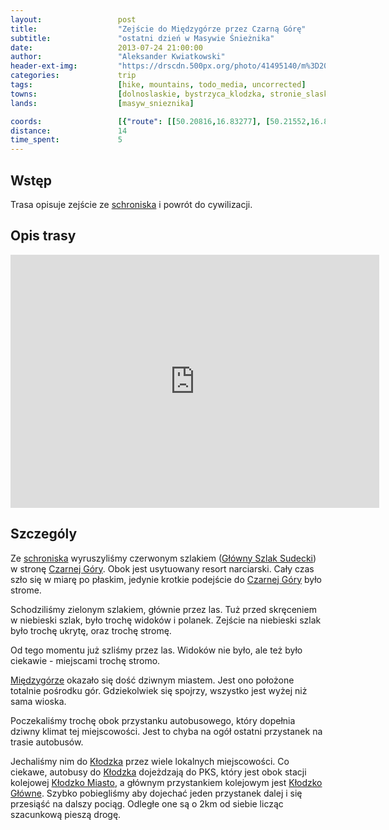 ```yaml
---
layout:                 post
title:                  "Zejście do Międzygórze przez Czarną Górę"
subtitle:               "ostatni dzień w Masywie Śnieżnika"
date:                   2013-07-24 21:00:00
author:                 "Aleksander Kwiatkowski"
header-ext-img:         "https://drscdn.500px.org/photo/41495140/m%3D2048/d63e6ac9124d094d1d38d9abe41b042f"
categories:             trip
tags:                   [hike, mountains, todo_media, uncorrected]
towns:                  [dolnoslaskie, bystrzyca_klodzka, stronie_slaskie]
lands:                  [masyw_snieznika]

coords:                 [{"route": [[50.20816,16.83277], [50.21552,16.83552], [50.24786,16.81406], [50.25181,16.80479], [50.24434,16.78325], [50.22837,16.76514]], "type": "hike"}, {"route": [[50.22852,16.76361], [50.22939,16.73838], [50.21676,16.70233], [50.20798,16.65117]], "type": "bus"}]
distance:               14
time_spent:             5
---
```


[wiki-masyw-snieznika]:         https://pl.wikipedia.org/wiki/Masyw_%C5%9Anie%C5%BCnika
[wiki-klodzko]:                 https://pl.wikipedia.org/wiki/K%C5%82odzko
[wiki-schronisko]:              https://pl.wikipedia.org/wiki/Schronisko_PTTK_%E2%80%9ENa_%C5%9Anie%C5%BCniku%E2%80%9D
[wiki-snieznik]:                https://pl.wikipedia.org/wiki/%C5%9Anie%C5%BCnik_(g%C3%B3ra)
[wiki-niedzwiedzia]:            https://pl.wikipedia.org/wiki/Jaskinia_Nied%C5%BAwiedzia_(Sudety)
[wiki-kletno]:                  https://pl.wikipedia.org/wiki/Kletno
[wiki-kopalnia-uranu]:          https://pl.wikipedia.org/wiki/Kopaliny_(kopalnia_uranu)
[wiki-gss]:                     https://pl.wikipedia.org/wiki/G%C5%82%C3%B3wny_Szlak_Sudecki
[wiki-czarna-gora]:             https://pl.wikipedia.org/wiki/Czarna_G%C3%B3ra_(Masyw_%C5%9Anie%C5%BCnika)
[wiki-miedzygorze]:             https://pl.wikipedia.org/wiki/Mi%C4%99dzyg%C3%B3rze_(wojew%C3%B3dztwo_dolno%C5%9Bl%C4%85skie)
[wiki-klodzko-miasto]:          https://pl.wikipedia.org/wiki/K%C5%82odzko_Miasto
[wiki-klodzko-glowne]:          https://pl.wikipedia.org/wiki/K%C5%82odzko_G%C5%82%C3%B3wne

Wstęp
-----

Trasa opisuje zejście ze [schroniska][wiki-schronisko] i powrót do cywilizacji.

Opis trasy
----------

<iframe height='405' width='590' frameborder='0' allowtransparency='true' scrolling='no' src='https://www.strava.com/activities/334987411/embed/816f4500ab3eec472512f5bd452b87163800c19e'></iframe>

Szczególy
---------

Ze [schroniska][wiki-schronisko] wyruszyliśmy czerwonym szlakiem ([Główny Szlak Sudecki][wiki-gss])
w stronę [Czarnej Góry][wiki-czarna-gora]. Obok jest usytuowany resort narciarski. Cały czas szło się w miarę
po płaskim, jedynie krotkie podejście do [Czarnej Góry][wiki-czarna-gora] było strome.

Schodziliśmy zielonym szlakiem, głównie przez las. Tuż przed skręceniem w niebieski szlak, było trochę
widoków i polanek. Zejście na niebieski szlak było trochę ukrytę, oraz trochę stromę.

Od tego momentu już szliśmy przez las. Widoków nie było, ale też było ciekawie - miejscami trochę stromo.

[Międzygórze][wiki-miedzygorze] okazało się dość dziwnym miastem. Jest ono położone totalnie pośrodku gór.
Gdziekolwiek się spojrzy, wszystko jest wyżej niż sama wioska.

Poczekaliśmy trochę obok przystanku autobusowego, który dopełnia dziwny klimat tej miejscowości. Jest to
chyba na ogół ostatni przystanek na trasie autobusów.

Jechaliśmy nim do [Kłodzka][wiki-klodzko] przez wiele lokalnych miejscowości. Co ciekawe, autobusy
do [Kłodzka][wiki-klodzko] dojeżdzają do PKS, który jest obok stacji kolejowej
[Kłodzko Miasto][wiki-klodzko-miasto], a głównym przystankiem kolejowym jest
[Kłodzko Główne][wiki-klodzko-glowne]. Szybko pobiegliśmy aby dojechać jeden przystanek dalej i
się przesiąść na dalszy pociąg. Odległe one są o 2km od siebie licząc szacunkową pieszą drogę.
